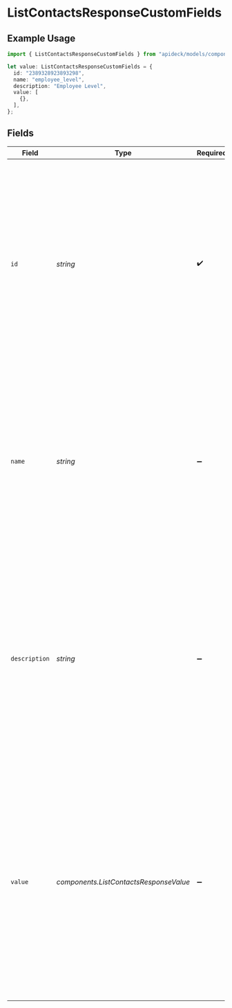 # ListContactsResponseCustomFields

## Example Usage

```typescript
import { ListContactsResponseCustomFields } from "apideck/models/components";

let value: ListContactsResponseCustomFields = {
  id: "2389328923893298",
  name: "employee_level",
  description: "Employee Level",
  value: [
    {},
  ],
};
```

## Fields

| Field                                                                                                                                                                                                                                                                                                  | Type                                                                                                                                                                                                                                                                                                   | Required                                                                                                                                                                                                                                                                                               | Description                                                                                                                                                                                                                                                                                            | Example                                                                                                                                                                                                                                                                                                |
| ------------------------------------------------------------------------------------------------------------------------------------------------------------------------------------------------------------------------------------------------------------------------------------------------------ | ------------------------------------------------------------------------------------------------------------------------------------------------------------------------------------------------------------------------------------------------------------------------------------------------------ | ------------------------------------------------------------------------------------------------------------------------------------------------------------------------------------------------------------------------------------------------------------------------------------------------------ | ------------------------------------------------------------------------------------------------------------------------------------------------------------------------------------------------------------------------------------------------------------------------------------------------------ | ------------------------------------------------------------------------------------------------------------------------------------------------------------------------------------------------------------------------------------------------------------------------------------------------------ |
| `id`                                                                                                                                                                                                                                                                                                   | *string*                                                                                                                                                                                                                                                                                               | :heavy_check_mark:                                                                                                                                                                                                                                                                                     | A unique identifier for each custom field associated with the contact. This ID is crucial for distinguishing between different custom fields and is used when accessing or modifying specific custom field data. It is always returned as a non-empty string.                                          | 2389328923893298                                                                                                                                                                                                                                                                                       |
| `name`                                                                                                                                                                                                                                                                                                 | *string*                                                                                                                                                                                                                                                                                               | :heavy_minus_sign:                                                                                                                                                                                                                                                                                     | The name assigned to the custom field, which describes the type of information it holds. This is a user-friendly label that helps in identifying the purpose of the custom field within the CRM. It is returned as a string and may be empty if not specified.                                         | employee_level                                                                                                                                                                                                                                                                                         |
| `description`                                                                                                                                                                                                                                                                                          | *string*                                                                                                                                                                                                                                                                                               | :heavy_minus_sign:                                                                                                                                                                                                                                                                                     | A detailed description of what the custom field represents, providing context and additional information about its use. This helps users understand the relevance and application of the custom field data. It is returned as a string and can be empty if no description is provided.                 | Employee Level                                                                                                                                                                                                                                                                                         |
| `value`                                                                                                                                                                                                                                                                                                | *components.ListContactsResponseValue*                                                                                                                                                                                                                                                                 | :heavy_minus_sign:                                                                                                                                                                                                                                                                                     | Contains the value associated with a custom field for a contact. This value can be of various types, such as string, number, or date, depending on the custom field's configuration. It allows for the storage of additional, user-defined information that is not covered by standard contact fields. |                                                                                                                                                                                                                                                                                                        |